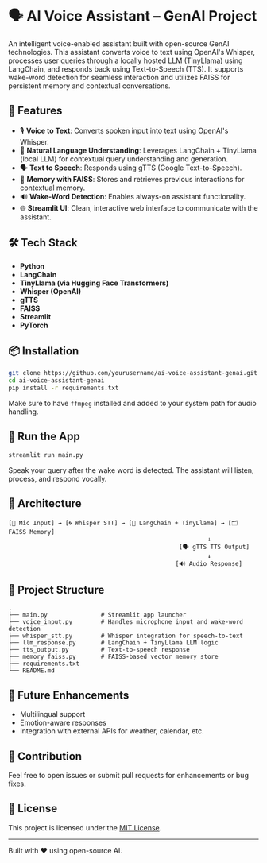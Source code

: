 # 🗣️ AI Voice Assistant – GenAI Project

An intelligent voice-enabled assistant built with open-source GenAI technologies. This assistant converts voice to text using OpenAI's Whisper, processes user queries through a locally hosted LLM (TinyLlama) using LangChain, and responds back using Text-to-Speech (TTS). It supports wake-word detection for seamless interaction and utilizes FAISS for persistent memory and contextual conversations.

## 🚀 Features

- 🎙️ **Voice to Text**: Converts spoken input into text using OpenAI's Whisper.
- 🧠 **Natural Language Understanding**: Leverages LangChain + TinyLlama (local LLM) for contextual query understanding and generation.
- 🗣️ **Text to Speech**: Responds using gTTS (Google Text-to-Speech).
- 💾 **Memory with FAISS**: Stores and retrieves previous interactions for contextual memory.
- 🔊 **Wake-Word Detection**: Enables always-on assistant functionality.
- 🌐 **Streamlit UI**: Clean, interactive web interface to communicate with the assistant.

## 🛠️ Tech Stack

- **Python**
- **LangChain**
- **TinyLlama (via Hugging Face Transformers)**
- **Whisper (OpenAI)**
- **gTTS**
- **FAISS**
- **Streamlit**
- **PyTorch**

## 📦 Installation

```bash
git clone https://github.com/yourusername/ai-voice-assistant-genai.git
cd ai-voice-assistant-genai
pip install -r requirements.txt
```

Make sure to have `ffmpeg` installed and added to your system path for audio handling.

## 🧪 Run the App

```bash
streamlit run main.py
```

Speak your query after the wake word is detected. The assistant will listen, process, and respond vocally.

## 🧠 Architecture

```plaintext
[🎤 Mic Input] → [🌀 Whisper STT] → [🧠 LangChain + TinyLlama] → [🗂 FAISS Memory]
                                                        ↓
                                                [🗣️ gTTS TTS Output]
                                                        ↓
                                               [🔊 Audio Response]
```

## 📁 Project Structure

```
.
├── main.py               # Streamlit app launcher
├── voice_input.py        # Handles microphone input and wake-word detection
├── whisper_stt.py        # Whisper integration for speech-to-text
├── llm_response.py       # LangChain + TinyLlama LLM logic
├── tts_output.py         # Text-to-speech response
├── memory_faiss.py       # FAISS-based vector memory store
├── requirements.txt
└── README.md
```

## 🧠 Future Enhancements

- Multilingual support
- Emotion-aware responses
- Integration with external APIs for weather, calendar, etc.

## 🤝 Contribution

Feel free to open issues or submit pull requests for enhancements or bug fixes.

## 📜 License

This project is licensed under the [MIT License](LICENSE).

---

Built with ❤️ using open-source AI.